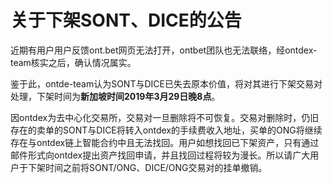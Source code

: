 # 关于下架SONT、DICE的公告

近期有用户用户反馈ont.bet网页无法打开，ontbet团队也无法联络，经ontdex-team核实之后，确认情况属实。

鉴于此，ontde-team认为SONT与DICE已失去原本价值，将对其进行下架交易对处理，下架时间为<b>新加坡时间2019年3月29日晚8点</b>。

因ontdex为去中心化交易所，交易对一旦删除将不可恢复。交易对删除时，仍旧存在的卖单的SONT与DICE将转入ontdex的手续费收入地址，买单的ONG将继续存在与ontdex链上智能合约中且无法找回。用户如想找回已下架资产，只有通过邮件形式向ontdex提出资产找回申请，并且找回过程将较为漫长。所以请广大用户于下架时间之前将SONT/ONG、DICE/ONG交易对的挂单撤销。
